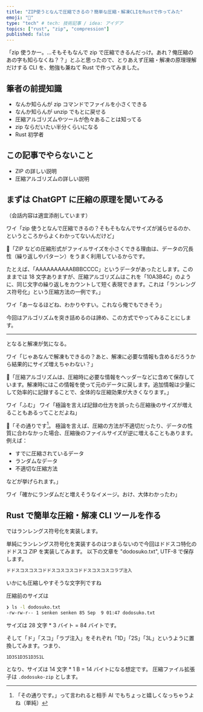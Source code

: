 ```yaml
---
title: "ZIP使うとなんで圧縮できるの？簡単な圧縮・解凍CLIをRustで作ってみた"
emoji: "📌"
type: "tech" # tech: 技術記事 / idea: アイデア
topics: ["rust", "zip", "compression"]
published: false
---
```


「zip 使うかー。...そもそもなんで zip で圧縮できるんだっけ。あれ？俺圧縮のあの字も知らなくね？？」とふと思ったので、とりあえず圧縮・解凍の原理理解だけする CLI を、勉強も兼ねて Rust で作ってみました。

## 筆者の前提知識

- なんか知らんが zip コマンドでファイルを小さくできる
- なんか知らんが unzip でもとに戻せる
- 圧縮アルゴリズムやツールが色々あることは知ってる
- zip ならだいたい半分くらいになる
- Rust 初学者

## この記事でやらないこと

- ZIP の詳しい説明
- 圧縮アルゴリズムの詳しい説明

## まずは ChatGPT に圧縮の原理を聞いてみる

（会話内容は適宜添削しています）

ワイ「zip 使うとなんで圧縮できるの？そもそもなんでサイズが減らせるのか、というところからよくわかってないんだけど」

🤖「ZIP などの圧縮形式がファイルサイズを小さくできる理由は、データの冗長性（繰り返しやパターン）をうまく利用しているからです。

たとえば、「AAAAAAAAAABBBCCCC」というデータがあったとします。このままでは 18 文字ありますが、圧縮アルゴリズムはこれを「10A3B4C」のように、同じ文字の繰り返しをカウントして短く表現できます。これは「ランレングス符号化」という圧縮方法の一例です。」

ワイ「あーなるほどね、わかりやすい。これなら俺でもできそう」

今回はアルゴリズムを突き詰めるのは諦め、この方式でやってみることにします。

---

となると解凍が気になる。

ワイ「じゃあなんで解凍もできるの？あと、解凍に必要な情報も含めるだろうから結果的にサイズ増えちゃわない？」

🤖「圧縮アルゴリズムは、圧縮時に必要な情報をヘッダーなどに含めて保存しています。解凍時にはこの情報を使って元のデータに戻します。追加情報は少量にして効率的に記録することで、全体的な圧縮効果が大きくなります。」

ワイ「ふむ」
ワイ「極論を言えば記録の仕方を誤ったら圧縮後のサイズが増えることもあるってことだよね」

🤖「その通りです[^1]。 極論を言えば、圧縮の方法が不適切だったり、データの性質に合わなかった場合、圧縮後のファイルサイズが逆に増えることもあります。
例えば：

- すでに圧縮されているデータ
- ランダムなデータ
- 不適切な圧縮方法

などが挙げられます。」

[^1]: 「その通りです。」って言われると相手 AI でもちょっと嬉しくなっちゃうよね（単純）

ワイ「確かにランダムだと増えそうなイメージ。おけ、大体わかったわ」

## Rust で簡単な圧縮・解凍 CLI ツールを作る

ではランレングス符号化を実装します。

単純にランレングス符号化を実装するのはつまらないので今回はドドスコ特化のドドスコ ZIP を実装してみます。
以下の文章を "dodosuko.txt", UTF-8 で保存します。

```txt:dodosuko.txt
ドドスコスコスコドドスコスコスコドドスコスコスコラブ注入
```

いかにも圧縮しやすそうな文字列ですね

圧縮前のサイズは

```sh
❯ ls -l dodosuko.txt
-rw-rw-r-- 1 senken senken 85 Sep  9 01:47 dodosuko.txt
```

サイズは 28 文字 \* 3 バイト = 84 バイトです。

そして「ド」「スコ」「ラブ注入」をそれぞれ「1D」「2S」「3L」というように置換してみます。つまり、

```txt:dodosuko.dodosuko-zip
1D3S1D3S1D3S1L
```

となり、サイズは 14 文字 \* 1 B = 14 バイトになる想定です。
圧縮ファイル拡張子は `.dodosuko-zip` とします。
